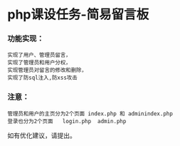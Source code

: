 # php课设任务-简易留言板
### 功能实现：
    实现了用户、管理员留言，
    实现了管理员和用户分权，
    实现管理员对留言的修改和删除，
    实现了防sql注入,防xss攻击
    
### 注意：
    管理员和用户的主页分为2个页面 index.php 和 adminindex.php
    登录也分为2个页面   login.php  admin.php
    
如有优化建议，请提出。
